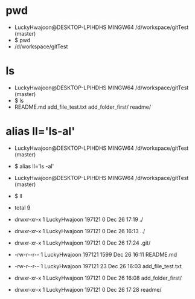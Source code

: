 # pwd
  * LuckyHwajoon@DESKTOP-LPIHDHS MINGW64 /d/workspace/gitTest (master)
  * $ pwd
  * /d/workspace/gitTest

# ls
  * LuckyHwajoon@DESKTOP-LPIHDHS MINGW64 /d/workspace/gitTest (master)
  * $ ls
  * README.md  add_file_test.txt  add_folder_first/  readme/

# alias ll='ls-al'
  * LuckyHwajoon@DESKTOP-LPIHDHS MINGW64 /d/workspace/gitTest (master)
  * $ alias ll='ls -al'

  * LuckyHwajoon@DESKTOP-LPIHDHS MINGW64 /d/workspace/gitTest (master)
  * $ ll
  *  total 9
  * drwxr-xr-x 1 LuckyHwajoon 197121    0 Dec 26 17:19 ./
  * drwxr-xr-x 1 LuckyHwajoon 197121    0 Dec 26 16:13 ../
  * drwxr-xr-x 1 LuckyHwajoon 197121    0 Dec 26 17:24 .git/
  * -rw-r--r-- 1 LuckyHwajoon 197121 1599 Dec 26 16:11 README.md
  * -rw-r--r-- 1 LuckyHwajoon 197121   23 Dec 26 16:03 add_file_test.txt
  * drwxr-xr-x 1 LuckyHwajoon 197121    0 Dec 26 16:08 add_folder_first/
  * drwxr-xr-x 1 LuckyHwajoon 197121    0 Dec 26 17:28 readme/

